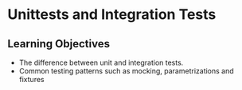 # Unittests and Integration Tests

## Learning Objectives

- The difference between unit and integration tests.
- Common testing patterns such as mocking, parametrizations and fixtures
